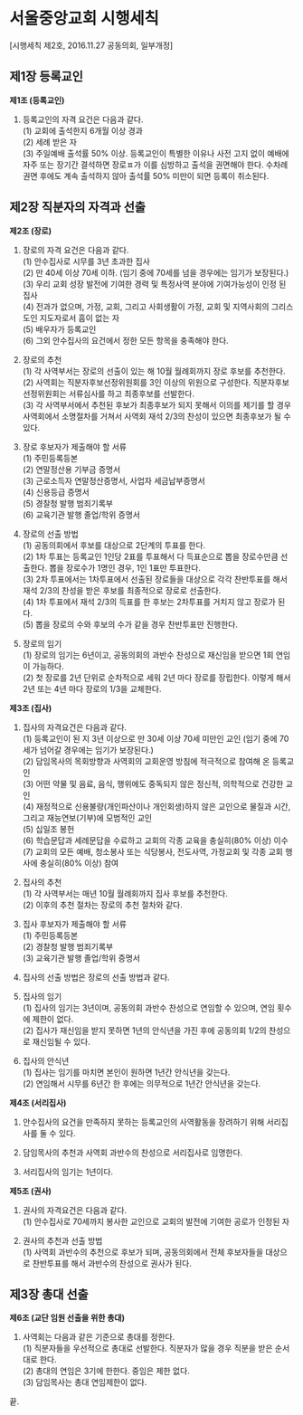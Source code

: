 # 서울중앙교회 시행세칙
[시행세칙 제2호, 2016.11.27 공동의회, 일부개정]

## 제1장 등록교인

**제1조 (등록교인)**
1. 등록교인의 자격 요건은 다음과 같다.  
(1) 교회에 출석한지 6개월 이상 경과  
(2) 세례 받은 자  
(3) 주일예배 출석률 50% 이상. 등록교인이 특별한 이유나 사전 고지 없이 예배에 자주 또는 장기간 결석하면 장로ㅍ가 이를 심방하고 출석을 권면해야 한다. 수차례 권면 후에도 계속 출석하지 않아 출석률 50% 미만이 되면 등록이 취소된다.  

## 제2장 직분자의 자격과 선출

**제2조 (장로)**

1. 장로의 자격 요건은 다음과 같다.  
(1) 안수집사로 시무를 3년 초과한 집사  
(2) 만 40세 이상 70세 이하. (임기 중에 70세를 넘을 경우에는 임기가 보장된다.)  
(3) 우리 교회 성장 발전에 기여한 경력 및 특정사역 분야에 기여가능성이 인정 된 집사  
(4) 전과가 없으며, 가정, 교회, 그리고 사회생활이 가정, 교회 및 지역사회의 그리스도인 지도자로서 흠이 없는 자  
(5) 배우자가 등록교인  
(6) 그외 안수집사의 요건에서 정한 모든 항목을 충족해야 한다.  

2. 장로의 추천  
(1) 각 사역부서는 장로의 선출이 있는 해 10월 월례회까지 장로 후보를 추천한다.  
(2) 사역회는 직분자후보선정위원회를 3인 이상의 위원으로 구성한다. 직분자후보선정위원회는 서류심사를 하고 최종후보를 선발한다.  
(3) 각 사역부서에서 추천된 후보가 최종후보가 되지 못해서 이의를 제기를 할 경우 사역회에서 소명절차를 거쳐서 사역회 재석 2/3의 찬성이 있으면 최종후보가 될 수 있다.  

3. 장로 후보자가 제출해야 할 서류  
(1) 주민등록등본  
(2) 연말정산용 기부금 증명서  
(3) 근로소득자 연말정산증명서, 사업자 세금납부증명서  
(4) 신용등급 증명서  
(5) 경찰청 발행 범죄기록부  
(6) 교육기관 발행 졸업/학위 증명서  

4. 장로의 선출 방법  
(1) 공동의회에서 후보를 대상으로 2단계의 투표를 한다.  
(2) 1차 투표는 등록교인 1인당 2표를 투표해서 다 득표순으로 뽑을 장로수만큼 선출한다. 뽑을 장로수가 1명인 경우, 1인 1표만 투표한다.  
(3) 2차 투표에서는 1차투표에서 선출된 장로들을 대상으로 각각 찬반투표를 해서 재석 2/3의 찬성을 받은 후보를 최종적으로 장로로 선출한다.  
(4) 1차 투표에서 재석 2/3의 득표를 한 후보는 2차투표를 거치지 않고 장로가 된다.  
(5) 뽑을 장로의 수와 후보의 수가 같을 경우 찬반투표만 진행한다.  

5. 장로의 임기  
(1) 장로의 임기는 6년이고, 공동의회의 과반수 찬성으로 재신임을 받으면 1회 연임이 가능하다.  
(2) 첫 장로를 2년 단위로 순차적으로 세워 2년 마다 장로를 장립한다. 이렇게 해서 2년 또는 4년 마다 장로의 1/3을 교체한다.  

**제3조 (집사)**

1. 집사의 자격요건은 다음과 같다.  
(1) 등록교인이 된 지 3년 이상으로 만 30세 이상 70세 미만인 교인 (임기 중에 70세가 넘어갈 경우에는 임기가 보장된다.)  
(2) 담임목사의 목회방향과 사역회의 교회운영 방침에 적극적으로 참여해 온 등록교인  
(3) 어떤 약물 및 음료, 음식, 행위에도 중독되지 않은 정신적, 의학적으로 건강한 교인  
(4) 재정적으로 신용불량(개인파산이나 개인회생)하지 않은 교인으로 물질과 시간, 그리고 재능연보(기부)에 모범적인 교인  
(5) 십일조 봉헌  
(6) 학습문답과 세례문답을 수료하고 교회의 각종 교육을 충실히(80% 이상) 이수  
(7) 교회의 모든 예배, 청소봉사 또는 식당봉사, 전도사역, 가정교회 및 각종 교회 행사에 충실히(80% 이상) 참여  

2. 집사의 추천  
(1) 각 사역부서는 매년 10월 월례회까지 집사 후보를 추천한다.  
(2) 이후의 추천 절차는 장로의 추천 절차와 같다.  

3. 집사 후보자가 제출해야 할 서류  
(1) 주민등록등본  
(2) 경찰청 발행 범죄기록부  
(3) 교육기관 발행 졸업/학위 증명서  

4. 집사의 선출 방법은 장로의 선출 방법과 같다.

5. 집사의 임기  
(1) 집사의 임기는 3년이며, 공동의회 과반수 찬성으로 연임할 수 있으며, 연임 횟수에 제한이 없다.  
(2) 집사가 재신임을 받지 못하면 1년의 안식년을 가진 후에 공동의회 1/2의 찬성으로 재신임될 수 있다.  

6. 집사의 안식년  
(1) 집사는 임기를 마치면 본인이 원하면 1년간 안식년을 갖는다.  
(2) 연임해서 시무를 6년간 한 후에는 의무적으로 1년간 안식년을 갖는다.  

**제4조 (서리집사)**

1. 안수집사의 요건을 만족하지 못하는 등록교인의 사역활동을 장려하기 위해 서리집사를 둘 수 있다.

2. 담임목사의 추천과 사역회 과반수의 찬성으로 서리집사로 임명한다.

3. 서리집사의 임기는 1년이다.

**제5조 (권사)**

1. 권사의 자격요건은 다음과 같다.  
(1) 안수집사로 70세까지 봉사한 교인으로 교회의 발전에 기여한 공로가 인정된 자  

2. 권사의 추천과 선출 방법  
(1) 사역회 과반수의 추천으로 후보가 되며, 공동의회에서 전체 후보자들을 대상으로 찬반투표를 해서 과반수의 찬성으로 권사가 된다.  


## 제3장 총대 선출

**제6조 (교단 임원 선출을 위한 총대)**

1. 사역회는 다음과 같은 기준으로 총대를 정한다.  
(1) 직분자들을 우선적으로 총대로 선발한다. 직분자가 많을 경우 직분을 받은 순서대로 한다.  
(2) 총대의 연임은 3기에 한한다. 중임은 제한 없다.  
(3) 담임목사는 총대 연임제한이 없다.  

끝.
